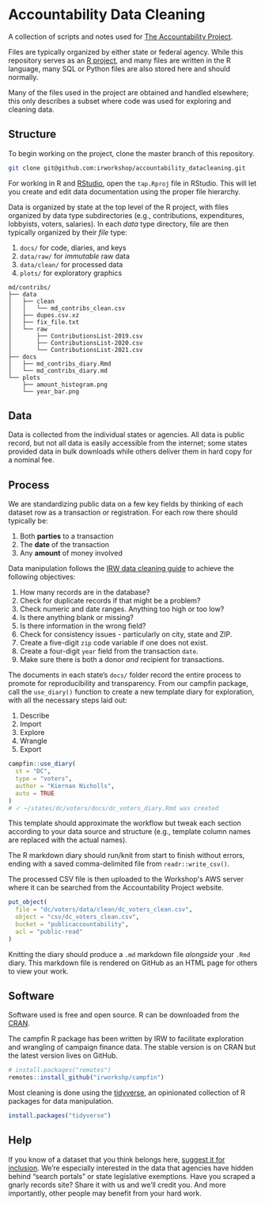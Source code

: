 # Accountability Data Cleaning

A collection of scripts and notes used for [The Accountability Project][tap].

[tap]: https://publicaccountability.org/

Files are typically organized by either state or federal agency. While this
repository serves as an [R project][rproj], and many files are written in the
R language, many SQL or Python files are also stored here and should normally.

Many of the files used in the project are obtained and handled elsewhere; this
only describes a subset where code was used for exploring and cleaning data.

## Structure

To begin working on the project, clone the master branch of this repository.

``` bash
git clone git@github.com:irworkshop/accountability_datacleaning.git
```

For working in R and [RStudio][rstudio], open the `tap.Rproj` file in RStudio.
This will let you create and edit data documentation using the proper file
hierarchy.

Data is organized by state at the top level of the R project, with files
organized by data type subdirectories (e.g., contributions, expenditures,
lobbyists, voters, salaries). In each _data_ type directory, file are then
typically organized by their _file_ type:

1. `docs/` for code, diaries, and keys
2. `data/raw/` for *immutable* raw data
3. `data/clean/` for processed data
4. `plots/` for exploratory graphics

<!-- end list -->

```
md/contribs/
├── data
│   ├── clean
│   │   └── md_contribs_clean.csv
│   ├── dupes.csv.xz
│   ├── fix_file.txt
│   └── raw
│       ├── ContributionsList-2019.csv
│       ├── ContributionsList-2020.csv
│       └── ContributionsList-2021.csv
├── docs
│   ├── md_contribs_diary.Rmd
│   └── md_contribs_diary.md
└── plots
    ├── amount_histogram.png
    └── year_bar.png
```

## Data

Data is collected from the individual states or agencies. All data is public
record, but not all data is easily accessible from the internet; some states
provided data in bulk downloads while others deliver them in hard copy for a
nominal fee.

## Process

We are standardizing public data on a few key fields by thinking of each dataset
row as a transaction or registration. For each row there should typically be:

1. Both **parties** to a transaction
2. The **date** of the transaction
3. Any **amount** of money involved

Data manipulation follows the [IRW data cleaning guide][guide] to achieve the
following objectives:

1. How many records are in the database?
2. Check for duplicate records if that might be a problem?
3. Check numeric and date ranges. Anything too high or too low?
4. Is there anything blank or missing?
5. Is there information in the wrong field?
6. Check for consistency issues - particularly on city, state and ZIP.
7. Create a five-digit `zip` code variable if one does not exist.
8. Create a four-digit `year` field from the transaction `date`.
9. Make sure there is both a donor *and* recipient for transactions.

The documents in each state’s `docs/` folder record the entire process to
promote for reproducibility and transparency. From our campfin package, call
the `use_diary()` function to create a new template diary for exploration, with
all the necessary steps laid out:

1. Describe
2. Import
3. Explore
4. Wrangle
5. Export

``` r
campfin::use_diary(
  st = "DC", 
  type = "voters", 
  author = "Kiernan Nicholls", 
  auto = TRUE
)
# ✓ ~/states/dc/voters/docs/dc_voters_diary.Rmd was created
```

This template should approximate the workflow but tweak each section according
to your data source and structure (e.g., template column names are replaced with
the actual names).

The R markdown diary should run/knit from start to finish without errors,
ending with a saved comma-delimited file from `readr::write_csv()`. 

The processed CSV file is then uploaded to the Workshop's AWS server where it
can be searched from the Accountability Project website.

``` r
put_object(
  file = "dc/voters/data/clean/dc_voters_clean.csv",
  object = "csv/dc_voters_clean.csv", 
  bucket = "publicaccountability",
  acl = "public-read"
)
```

Knitting the diary should produce a `.md` markdown file _alongside_ your `.Rmd`
diary. This markdown file is rendered on GitHub as an HTML page for others to
view your work.

## Software

Software used is free and open source. R can be downloaded from the [CRAN].

The campfin R package has been written by IRW to facilitate exploration and
wrangling of campaign finance data. The stable version is on CRAN but the
latest version lives on GitHub.

``` r
# install.packages("remotes")
remotes::install_github("irworkshp/campfin")
```

Most cleaning is done using the [tidyverse][tverse], an opinionated collection
of R packages for data manipulation.

``` r
install.packages("tidyverse")
```

## Help

If you know of a dataset that you think belongs here, [suggest it for
inclusion](https://www.publicaccountability.org/static/apps/submit/index.html).
We’re especially interested in the data that agencies have hidden behind
“search portals” or state legislative exemptions. Have you scraped a
gnarly records site? Share it with us and we’ll credit you. And more
importantly, other people may benefit from your hard work.

[rproj]: https://support.rstudio.com/hc/en-us/articles/200526207-Using-Projects
[rstudio]: https://www.rstudio.com/
[CRAN]: https://cran.r-project.org/mirrors.html
[campfin]: https://github.com/irworkshop/campfin
[tverse]: https://github.com/tidyverse
[guide]: https://github.com/irworkshop/accountability_datacleaning/blob/campfin/IRW_guides/data_check_guide.md

